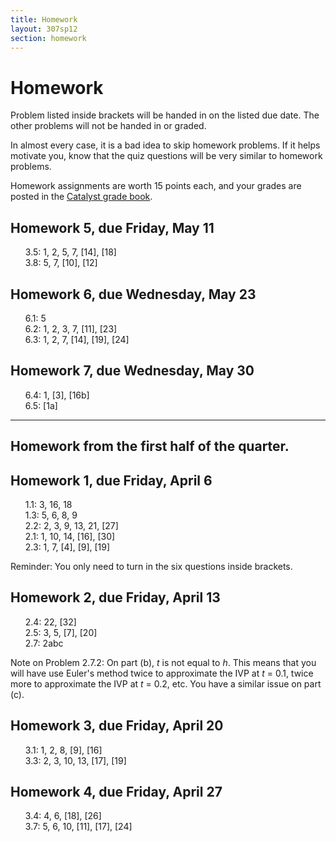 ```yaml
---
title: Homework
layout: 307sp12
section: homework
---
```


<style type="text/css"> ul {
	list-style-type: none;
}
</style>

# Homework

Problem listed inside brackets will be handed in on the listed due date.
The other problems will not be handed in or graded.

In almost every case, it is a bad idea to skip homework problems. If it helps motivate you, know that the quiz questions will be very similar to homework problems.

Homework assignments are worth 15 points each, and your grades are posted in the [Catalyst grade book](https://catalyst.uw.edu/gradebook/grigg/62986).


## Homework 5, due Friday, May 11

- 3.5: 1, 2, 5, 7, [14], [18]
- 3.8: 5, 7, [10], [12]

## Homework 6, due Wednesday, May 23

- 6.1: 5
- 6.2: 1, 2, 3, 7, [11], [23]
- 6.3: 1, 2, 7, [14], [19], [24]

## Homework 7, due Wednesday, May 30

- 6.4: 1, [3], [16b]
- 6.5: [1a]


<hr class="separator">

## Homework from the first half of the quarter.


## Homework 1, due Friday, April 6

- 1.1: 3, 16, 18
- 1.3: 5, 6, 8, 9
- 2.2: 2, 3, 9, 13, 21, [27]
- 2.1: 1, 10, 14, [16], [30]
- 2.3: 1, 7, [4], [9], [19]

Reminder: You only need to turn in the six questions inside brackets.

## Homework 2, due Friday, April 13

- 2.4: 22, [32]
- 2.5: 3, 5, [7], [20]
- 2.7: 2abc

Note on Problem 2.7.2: On part (b), _t_ is not equal to _h_. This means that you will have use Euler's method twice to approximate the IVP at _t_ = 0.1, twice more to approximate the IVP at _t_ = 0.2, etc. You have a similar issue on part (c).


## Homework 3, due Friday, April 20

- 3.1: 1, 2, 8, [9], [16]
- 3.3: 2, 3, 10, 13, [17], [19]

## Homework 4, due Friday, April 27

- 3.4: 4, 6, [18], [26]
- 3.7: 5, 6, 10, [11], [17], [24]
